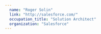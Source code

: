 ```yaml
---
  name: "Roger Solin"
  link: "http://salesforce.com/"
  occupation_title: "Solution Architect"
  organization: "Salesforce"
---
```

